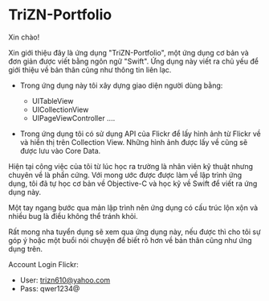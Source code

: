 # TriZN-Portfolio
Xin chào!

Xin giới thiệu đây là ứng dụng "TriZN-Portfolio", một ứng dụng cơ bản và đơn giản được viết bằng ngôn ngữ "Swift". Ứng dụng này viết ra chủ yếu để giới thiệu về bản thân cũng như thông tin liên lạc.

- Trong ứng dụng này tôi xây dựng giao diện người dùng bằng:
  + UITableView
  + UICollectionView
  + UIPageViewController
    ....

- Trong ứng dụng tôi có sử dụng API của Flickr để lấy hình ảnh từ Flickr về và hiển thị trên Collection View. Những hình ảnh được lấy về cũng sẽ được lưu vào Core Data.


Hiện tại công việc của tôi từ lúc học ra trường là nhân viên kỹ thuật nhưng chuyên về là phần cứng. Với mong ước được được làm về lập trình ứng dụng, tôi đã tự học cơ bản về Objective-C và học kỹ về Swift để viết ra ứng dụng này.

Một tay ngang bước qua mản lập trình nên ứng dụng có cấu trúc lộn xộn và nhiều bug là điều không thể tránh khỏi.

Rất mong nha tuyển dụng sẽ xem qua ứng dụng này, nếu được thì cho tôi sự góp ý hoặc một buổi nói chuyện để biết rõ hơn về bản thân cũng như ứng dụng trên.



Account Login Flickr: 
 + User: trizn610@yahoo.com
 + Pass: qwer1234@
